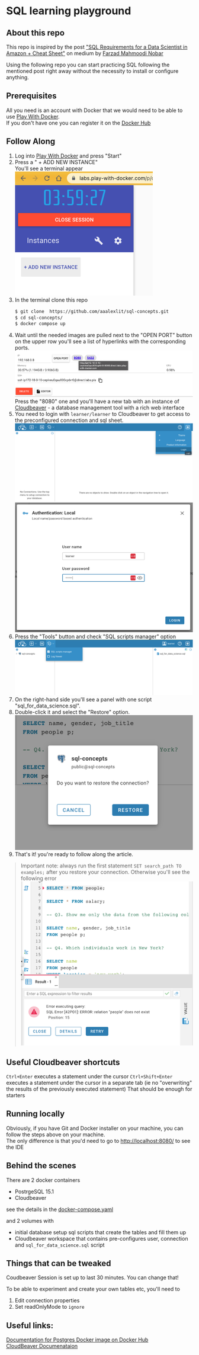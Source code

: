 # SQL learning playground
## About this repo
This repo is inspired by the post ["SQL Requirements for a Data Scientist in Amazon + Cheat Sheet"](https://medium.com/@fmnobar/sql-requirements-for-a-data-scientist-in-amazon-cheat-sheet-b1e24004ede7) on medium by [Farzad Mahmoodi Nobar](https://www.linkedin.com/in/fmnobar/)

Using the following repo you can start practicing SQL following the mentioned post right away without the necessity to install or configure anything.

## Prerequisites

All you need is an account with Docker that we would need to be able to use [Play With Docker](https://labs.play-with-docker.com/).  
If you don't have one you can register it on the [Docker Hub](https://hub.docker.com/)

## Follow Along
1. Log into [Play With Docker](https://labs.play-with-docker.com/) and press "Start"
1. Press a " + ADD NEW INSTANCE"  
You'll see a terminal appear 
![Add new instance button](https://raw.githubusercontent.com/aaalexlit/sql-concepts/main/images/new_instance.png)
1. In the terminal clone this repo
    ```bash
    $ git clone  https://github.com/aaalexlit/sql-concepts.git
    $ cd sql-concepts/
    $ docker compose up
    ```
1. Wait until the needed images are pulled 
next to the "OPEN PORT" button on the upper row you'll see a list of hyperlinks with the corresponding ports.
![hyperlinked ports](https://raw.githubusercontent.com/aaalexlit/sql-concepts/main/images/open_gui.png)
Press the "8080" one and you'll have a new tab with an instance of [Cloudbeaver](https://dbeaver.com/docs/cloudbeaver/Build-and-deploy/) - a database management tool with a rich web interface
1. You need to login with `learner/learner` to Cloudbeaver to get access to the preconfigured connection and sql sheet.
![Cloudbeaver login](https://raw.githubusercontent.com/aaalexlit/sql-concepts/main/images/cloudbeaver_login.png)
![Login page](https://raw.githubusercontent.com/aaalexlit/sql-concepts/main/images/login_page.png)
1. Press the "Tools" button and check "SQL scripts manager" option
![Enable SQLscripts manager](https://raw.githubusercontent.com/aaalexlit/sql-concepts/main/images/enable_sql_scripst_manager.png)
1. On the right-hand side you'll see a panel with one script "sql_for_data_science.sql".
1. Double-click it and select the "Restore" option.
![Restore connection](https://raw.githubusercontent.com/aaalexlit/sql-concepts/main/images/restore_connection.png)
1. That's it! you're ready to follow along the article.

> Important note: always run the first statement `SET search_path TO examples;` after you restore your connection. Otherwise you'll see the following error
![Relation doesn't exist error](https://raw.githubusercontent.com/aaalexlit/sql-concepts/main/images/relation_doesnt_exist.png)

## Useful Cloudbeaver shortcuts

`Ctrl+Enter` executes a statement under the cursor
`Ctrl+Shift+Enter` executes a statement under the cursor in a separate tab (ie no "overwriting" the results of the previously executed statement)
That should be enough for starters

## Running locally

Obviously, if you have Git and Docker installer on your machine, you can follow the steps above on your machine.  
The only difference is that you'd need to go to [http://localhost:8080/](http://localhost:8080/) to see the IDE

## Behind the scenes
There are 2 docker containers
* PostrgeSQL 15.1
* Cloudbeaver 

see the details in the [docker-compose.yaml](https://github.com/aaalexlit/sql-concepts/blob/main/docker-compose.yaml)

and 2 volumes with
* initial database setup sql scripts that create the tables and fill them up
* Cloudbeaver workspace that contains pre-configures user, connection and `sql_for_data_science.sql` script


## Things that can be tweaked

Coudbeaver Session is set up to last 30 minutes. You can change that!  

To be able to experiment and create your own tables etc, you'll need to 
1. Edit connection properties
1. Set readOnlyMode to `ignore`

## Useful links:  
[Documentation for Postgres Docker image on Docker Hub](https://hub.docker.com/_/postgres/)  
[CloudBeaver Documenataion](https://dbeaver.com/docs/cloudbeaver/Build-and-deploy/)